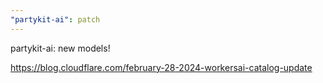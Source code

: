 ```yaml
---
"partykit-ai": patch
---
```


partykit-ai: new models!

https://blog.cloudflare.com/february-28-2024-workersai-catalog-update
